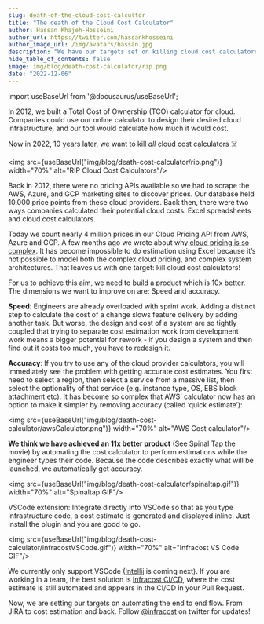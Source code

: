 ```yaml
---
slug: death-of-the-cloud-cost-calcultor
title: "The death of the Cloud Cost Calculator"
author: Hassan Khajeh-Hosseini
author_url: https://twitter.com/hassankhosseini
author_image_url: /img/avatars/hassan.jpg
description: "We have our targets set on killing cloud cost calculators!"
hide_table_of_contents: false
image: img/blog/death-cost-calculator/rip.png
date: "2022-12-06"
---
```


import useBaseUrl from '@docusaurus/useBaseUrl';

In 2012, we built a Total Cost of Ownership (TCO) calculator for cloud. Companies could use our online calculator to design their desired cloud infrastructure, and our tool would calculate how much it would cost.

Now in 2022, 10 years later, we want to kill *all* cloud cost calculators ☠️

<!--truncate-->

<img src={useBaseUrl("img/blog/death-cost-calculator/rip.png")} width="70%" alt="RIP Cloud Cost Calculators"/>

Back in 2012, there were no pricing APIs available so we had to scrape the AWS, Azure, and GCP marketing sites to discover prices. Our database held 10,000 price points from these cloud providers. Back then, there were two ways companies calculated their potential cloud costs: Excel spreadsheets and cloud cost calculators.

Today we count nearly 4 million prices in our Cloud Pricing API from AWS, Azure and GCP. A few months ago we wrote about why [cloud pricing is so complex](https://www.infracost.io/blog/why-are-cloud-costs-so-complex/). It has become impossible to do estimation using Excel because it’s not possible to model both the complex cloud pricing, and complex system architectures. That leaves us with one target: kill cloud cost calculators!

For us to achieve this aim, we need to build a product which is 10x better. The dimensions we want to improve on are: Speed and accuracy.

**Speed**: Engineers are already overloaded with sprint work. Adding a distinct step to calculate the cost of a change slows feature delivery by adding another task. But worse, the design and cost of a system are so tightly coupled that trying to separate cost estimation work from development work means a bigger potential for rework - if you design a system and then find out it costs too much, you have to redesign it.

**Accuracy**: If you try to use any of the cloud provider calculators, you will immediately see the problem with getting accurate cost estimates. You first need to select a region, then select a service from a massive list, then select the optionality of that service (e.g. instance type, OS, EBS block attachment etc). It has become so complex that AWS’ calculator now has an option to make it simpler by removing accuracy (called ‘quick estimate’):

<img src={useBaseUrl("img/blog/death-cost-calculator/awsCalculator.png")} width="70%" alt="AWS Cost calculator"/>

**We think we have achieved an 11x better product** (See Spinal Tap the movie) by automating the cost calculator to perform estimations while the engineer types their code. Because the code describes exactly what will be launched, we automatically get accuracy.

<img src={useBaseUrl("img/blog/death-cost-calculator/spinaltap.gif")} width="70%" alt="Spinaltap GIF"/>

VSCode extension: Integrate directly into VSCode so that as you type infrastructure code, a cost estimate is generated and displayed inline. Just install the plugin and you are good to go.

<img src={useBaseUrl("img/blog/death-cost-calculator/infracostVSCode.gif")} width="70%" alt="Infracost VS Code GIF"/>


We currently only support VSCode ([Intellij](https://github.com/infracost/infracost/issues/1814) is coming next). If you are working in a team, the best solution is [Infracost CI/CD](https://www.infracost.io/docs/integrations/cicd/), where the cost estimate is still automated and appears in the CI/CD in your Pull Request.

Now, we are setting our targets on automating the end to end flow. From JIRA to cost estimation and back. Follow [@infracost](https://twitter.com/infracost) on twitter for updates!
